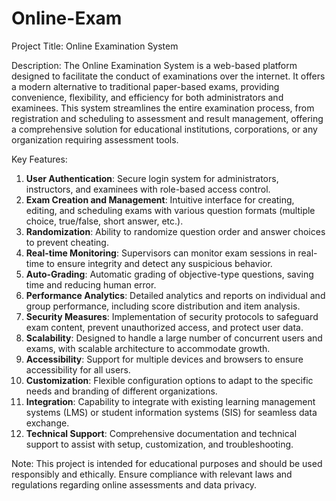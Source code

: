 # Online-Exam
Project Title: Online Examination System

Description:
The Online Examination System is a web-based platform designed to facilitate the conduct of examinations over the internet. It offers a modern alternative to traditional paper-based exams, providing convenience, flexibility, and efficiency for both administrators and examinees. This system streamlines the entire examination process, from registration and scheduling to assessment and result management, offering a comprehensive solution for educational institutions, corporations, or any organization requiring assessment tools.

Key Features:
1. **User Authentication**: Secure login system for administrators, instructors, and examinees with role-based access control.
2. **Exam Creation and Management**: Intuitive interface for creating, editing, and scheduling exams with various question formats (multiple choice, true/false, short answer, etc.).
3. **Randomization**: Ability to randomize question order and answer choices to prevent cheating.
4. **Real-time Monitoring**: Supervisors can monitor exam sessions in real-time to ensure integrity and detect any suspicious behavior.
5. **Auto-Grading**: Automatic grading of objective-type questions, saving time and reducing human error.
6. **Performance Analytics**: Detailed analytics and reports on individual and group performance, including score distribution and item analysis.
7. **Security Measures**: Implementation of security protocols to safeguard exam content, prevent unauthorized access, and protect user data.
8. **Scalability**: Designed to handle a large number of concurrent users and exams, with scalable architecture to accommodate growth.
9. **Accessibility**: Support for multiple devices and browsers to ensure accessibility for all users.
10. **Customization**: Flexible configuration options to adapt to the specific needs and branding of different organizations.
11. **Integration**: Capability to integrate with existing learning management systems (LMS) or student information systems (SIS) for seamless data exchange.
12. **Technical Support**: Comprehensive documentation and technical support to assist with setup, customization, and troubleshooting.


Note: This project is intended for educational purposes and should be used responsibly and ethically. Ensure compliance with relevant laws and regulations regarding online assessments and data privacy.
